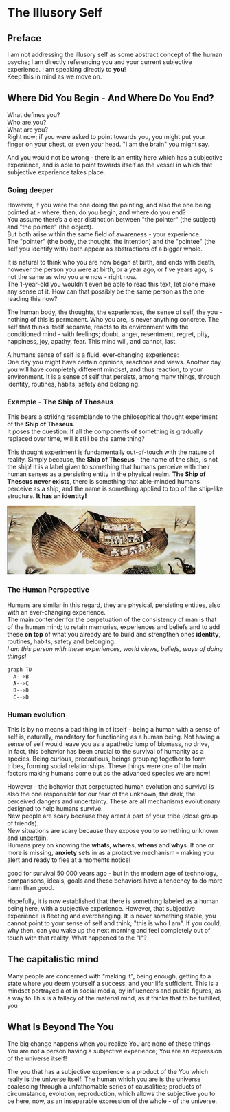 # The Illusory Self

## Preface
I am not addressing the illusory self as some abstract concept of the human psyche; I am directly referencing you and your current subjective experience. I am speaking directly to **you**!  
Keep this in mind as we move on.

## Where Did You Begin - And Where Do You End?
What defines you?  
Who are you?  
What are you?  
Right now; if you were asked to point towards you, you might put your finger on your chest, or even your head. "I am the brain" you might say.

And you would not be wrong - there is an entity here which has a subjective experience, and is able to point towards itself as the vessel in which that subjective experience takes place.  

### Going deeper
However, if you were the one doing the pointing, and also the one being pointed at - where, then, do you begin, and where do you end?  
You assume there’s a clear distinction between "the pointer" (the subject) and "the pointee" (the object).  
But both arise within the same field of awareness - your experience.  
The "pointer" (the body, the thought, the intention) and the "pointee" (the self you identify with) both appear as abstractions of a bigger whole.

It is natural to think who you are now began at birth, and ends with death, however the person you were at birth, or a year ago, or five years ago, is not the same as who you are now - right now.  
The 1-year-old you wouldn't even be able to read this text, let alone make any sense of it. How can that possibly be the same person as the one reading this now?

The human body, the thoughts, the experiences, the sense of self, the you - nothing of this is permanent. Who you are, is never anything concrete. The self that thinks itself separate, reacts to its environment with the conditioned mind - with feelings; doubt, anger, resentment, regret, pity, happiness, joy, apathy, fear. This mind will, and cannot, last.  

A humans sense of self is a fluid, ever-changing experience:  
One day you might have certain opinions, reactions and views. Another day you will have completely different mindset, and thus reaction, to your environment. It is a sense of self that persists, among many things, through identity, routines, habits, safety and belonging.

### Example - The Ship of Theseus
This bears a striking resemblande to the philosophical thought experiment of the **Ship of Theseus**.  
It poses the question: If all the components of something is gradually replaced over time, will it still be the same thing?  

This thought experiment is fundamentally out-of-touch with the nature of reality. Simply because, the **Ship of Theseus** - the name of the ship, is not the ship! It is a label given to something that humans perceive with their human senses as a persisting entity in the physical realm. **The Ship of Theseus never exists**, there is something that able-minded humans perceive as a ship, and the name is something applied to top of the ship-like structure. **It has an identity!**  

![](/media/images/illusoryself/theseusship.jpg)

### The Human Perspective
Humans are similar in this regard, they are physical, persisting entities, also with an ever-changing experience.  
The main contender for the perpetuation of the consistency of man is that of the human mind; to retain memories, experiences and beliefs and to add these **on top** of what you already are to build and strengthen ones **identity**, routines, habits, safety and belonging.  
_I am this person with these experiences, world views, beliefs, ways of doing things!_  

```mermaid
graph TD
  A-->B
  A-->C
  B-->D
  C-->D

```

### Human evolution
This is by no means a bad thing in of itself - being a human with a sense of self is, naturally, mandatory for functioning as a human being. Not having a sense of self would leave you as a apathetic lump of biomass, no drive,   
In fact, this behavior has been crucial to the survival of humanity as a species. Being curious, precautious, beings grouping together to form tribes, forming social relationships. These things were one of the main factors making humans come out as the advanced species we are now!

However - the behavior that perpetuated human evolution and survival is also the one responsible for our fear of the unknown, the dark, the perceived dangers and uncertainty. These are all mechanisms evolutionary designed to help humans survive.  
New people are scary because they arent a part of your tribe (close group of friends).  
New situations are scary because they expose you to something unknown and uncertain.  
Humans prey on knowing the **what**s, **where**s, **when**s and **why**s. If one or more is missing, **anxiety** sets in as a protective mechanism - making you alert and ready to flee at a moments notice!

good for survival 50 000 years ago - but in the modern age of technology, comparisons, ideals, goals and  these behaviors have a tendency to do more harm than good. 

Hopefully, it is now established that there is something labeled as a human being here, with a subjective experience. However, that subjective experience is fleeting and everchanging. It is never something stable, you cannot point to your sense of self and think; "this is who I am". If you could, why then, can you wake up the next morning and feel completely out of touch with that reality. What happened to the "I"?

## The capitalistic mind

Many people are concerned with "making it", being enough, getting to a state where you deem yourself a success, and your life sufficient. This is a mindset portrayed alot in social media, by influencers and public figures, as a way to  This is a fallacy of the material mind, as it thinks that to be fulfilled, you 

## What Is Beyond The You

The big change happens when you realize You are none of these things - You are not a person having a subjective experience; You are an expression of the universe itself!  

The you that has a subjective experience is a product of the You which really **is** the universe itself. The human which you are is the universe coalescing through a unfathomable series of causalities; products of circumstance, evolution, reproduction,  which allows the subjective you to be here, now, as an inseparable expression of the whole - of the universe.